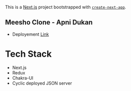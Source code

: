 This is a [Next.js](https://nextjs.org/) project bootstrapped with [`create-next-app`](https://github.com/vercel/next.js/tree/canary/packages/create-next-app).

## Meesho Clone - Apni Dukan

- Deployement [Link](https://meesho-clone-mauve.vercel.app/)

# Tech Stack
- Next.js
- Redux
- Chakra-UI
- Cyclic deployed JSON server




